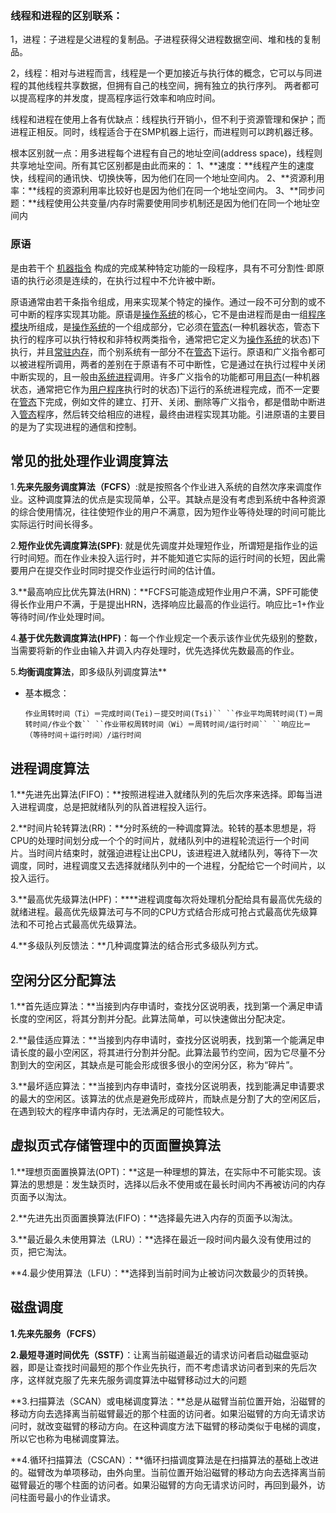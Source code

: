 ### **线程和进程的区别联系：**

1，进程：子进程是父进程的复制品。子进程获得父进程数据空间、堆和栈的复制品。

2，线程：相对与进程而言，线程是一个更加接近与执行体的概念，它可以与同进程的其他线程共享数据，但拥有自己的栈空间，拥有独立的执行序列。 
两者都可以提高程序的并发度，提高程序运行效率和响应时间。 

线程和进程在使用上各有优缺点：线程执行开销小，但不利于资源管理和保护；而进程正相反。同时，线程适合于在SMP机器上运行，而进程则可以跨机器迁移。

根本区别就一点：用多进程每个进程有自己的地址空间(address space)，线程则共享地址空间。所有其它区别都是由此而来的： 
1、**速度：**线程产生的速度快，线程间的通讯快、切换快等，因为他们在同一个地址空间内。 
2、**资源利用率：**线程的资源利用率比较好也是因为他们在同一个地址空间内。 
3、**同步问题：**线程使用公共变量/内存时需要使用同步机制还是因为他们在同一个地址空间内



### **原语**

是由若干个 [机器指令](http://baike.baidu.com/view/2062994.htm) 构成的完成某种特定功能的一段程序，具有不可分割性·即原语的执行必须是连续的，在执行过程中不允许被中断。

原语通常由若干条指令组成，用来实现某个特定的操作。通过一段不可分割的或不可中断的程序实现其功能。原语是[操作系统](http://baike.baidu.com/view/880.htm)的核心，它不是由进程而是由一组[程序模块](http://baike.baidu.com/view/421086.htm)所组成，是[操作系统](http://baike.baidu.com/view/880.htm)的一个组成部分，它必须在[管态](http://baike.baidu.com/view/2111669.htm)(一种机器状态，管态下执行的程序可以执行特权和非特权两类指令，通常把它定义为[操作系统](http://baike.baidu.com/view/880.htm)的状态)下执行，并且[常驻内存](http://baike.baidu.com/view/1463836.htm)，而个别系统有一部分不在[管态](http://baike.baidu.com/view/2111669.htm)下运行。原语和广义指令都可以被进程所调用，两者的差别在于原语有不可中断性，它是通过在执行过程中关闭中断实现的，且一般由[系统进程](http://baike.baidu.com/view/40873.htm)调用。许多广义指令的功能都可用[目态](http://baike.baidu.com/view/2111693.htm)(一种机器状态，通常把它作为[用户程序](http://baike.baidu.com/view/1976812.htm)执行时的状态)下运行的系统进程完成，而不一定要在[管态](http://baike.baidu.com/view/2111669.htm)下完成，例如文件的建立、打开、关闭、删除等广义指令，都是借助中断进入[管态](http://baike.baidu.com/view/2111669.htm)程序，然后转交给相应的进程，最终由进程实现其功能。引进原语的主要目的是为了实现进程的通信和控制。



## 常见的批处理作业调度算法

1.**先来先服务调度算法（FCFS）**:就是按照各个作业进入系统的自然次序来调度作业。这种调度算法的优点是实现简单，公平。其缺点是没有考虑到系统中各种资源的综合使用情况，往往使短作业的用户不满意，因为短作业等待处理的时间可能比实际运行时间长得多。

2.**短作业优先调度算法(SPF)**: 就是优先调度并处理短作业，所谓短是指作业的运行时间短。而在作业未投入运行时，并不能知道它实际的运行时间的长短，因此需要用户在提交作业时同时提交作业运行时间的估计值。

3.**最高响应比优先算法(HRN)：**FCFS可能造成短作业用户不满，SPF可能使得长作业用户不满，于是提出HRN，选择响应比最高的作业运行。响应比=1+作业等待时间/作业处理时间。

4.**基于优先数调度算法(HPF)**：每一个作业规定一个表示该作业优先级别的整数，当需要将新的作业由输入井调入内存处理时，优先选择优先数最高的作业。

5.**均衡调度算法**，即多级队列调度算法**

- 基本概念：

  `作业周转时间（Ti）＝完成时间(Tei)－提交时间(Tsi)`` ``作业平均周转时间(T)＝周转时间/作业个数`` ``作业带权周转时间（Wi）＝周转时间/运行时间`` ``响应比＝（等待时间＋运行时间）/运行时间`

## 进程调度算法

1.**先进先出算法(FIFO)：**按照进程进入就绪队列的先后次序来选择。即每当进入进程调度，总是把就绪队列的队首进程投入运行。

2.**时间片轮转算法(RR)：**分时系统的一种调度算法。轮转的基本思想是，将CPU的处理时间划分成一个个的时间片，就绪队列中的进程轮流运行一个时间片。当时间片结束时，就强迫进程让出CPU，该进程进入就绪队列，等待下一次调度，同时，进程调度又去选择就绪队列中的一个进程，分配给它一个时间片，以投入运行。

3.**最高优先级算法(HPF)：****进程调度每次将处理机分配给具有最高优先级的就绪进程。最高优先级算法可与不同的CPU方式结合形成可抢占式最高优先级算法和不可抢占式最高优先级算法。

4.**多级队列反馈法：**几种调度算法的结合形式多级队列方式。

## 空闲分区分配算法

1.**首先适应算法：**当接到内存申请时，查找分区说明表，找到第一个满足申请长度的空闲区，将其分割并分配。此算法简单，可以快速做出分配决定。

2.**最佳适应算法：**当接到内存申请时，查找分区说明表，找到第一个能满足申请长度的最小空闲区，将其进行分割并分配。此算法最节约空间，因为它尽量不分割到大的空闲区，其缺点是可能会形成很多很小的空闲分区，称为“碎片”。

3.**最坏适应算法：**当接到内存申请时，查找分区说明表，找到能满足申请要求的最大的空闲区。该算法的优点是避免形成碎片，而缺点是分割了大的空闲区后，在遇到较大的程序申请内存时，无法满足的可能性较大。

## 虚拟页式存储管理中的页面置换算法

1.**理想页面置换算法(OPT)：**这是一种理想的算法，在实际中不可能实现。该算法的思想是：发生缺页时，选择以后永不使用或在最长时间内不再被访问的内存页面予以淘汰。

2.**先进先出页面置换算法(FIFO)：**选择最先进入内存的页面予以淘汰。

3.**最近最久未使用算法（LRU）：**选择在最近一段时间内最久没有使用过的页，把它淘汰。

**4.最少使用算法（LFU）：**选择到当前时间为止被访问次数最少的页转换。

## 磁盘调度

**1.先来先服务（FCFS）**

**2.最短寻道时间优先（SSTF）**：让离当前磁道最近的请求访问者启动磁盘驱动器，即是让查找时间最短的那个作业先执行，而不考虑请求访问者到来的先后次序，这样就克服了先来先服务调度算法中磁臂移动过大的问题

**3.扫描算法（SCAN）或电梯调度算法：**总是从磁臂当前位置开始，沿磁臂的移动方向去选择离当前磁臂最近的那个柱面的访问者。如果沿磁臂的方向无请求访问时，就改变磁臂的移动方向。在这种调度方法下磁臂的移动类似于电梯的调度，所以它也称为电梯调度算法。

**4.循环扫描算法（CSCAN）：**循环扫描调度算法是在扫描算法的基础上改进的。磁臂改为单项移动，由外向里。当前位置开始沿磁臂的移动方向去选择离当前磁臂最近的哪个柱面的访问者。如果沿磁臂的方向无请求访问时，再回到最外，访问柱面号最小的作业请求。